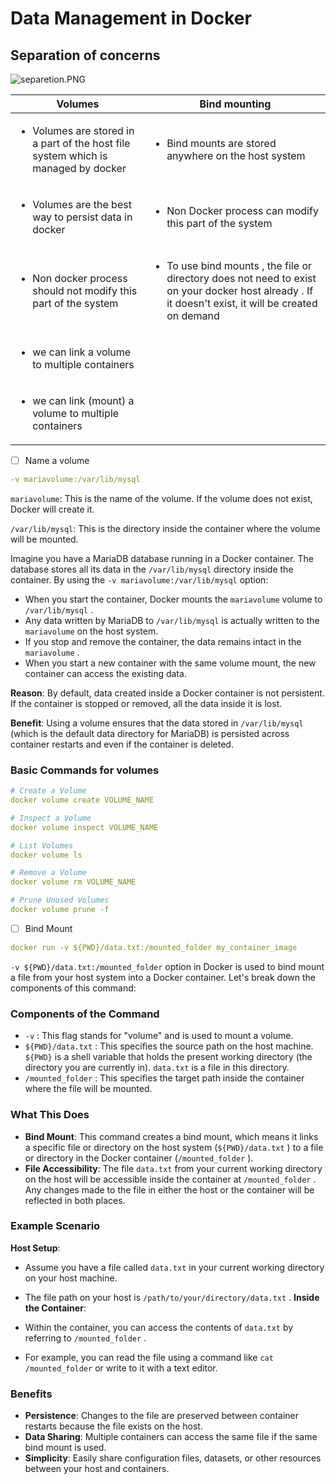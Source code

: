 # Data Management in Docker



## Separation of concerns


![separetion.PNG](https://eraser.imgix.net/workspaces/qxQkjd33aYZqUcTLpYiT/KUexkXbQT2QUJaJtNJkgLRDJmBP2/5fJc8O9MR727UtGdtIYuM.png?ixlib=js-3.7.0 "separetion.PNG")





|                 Volumes |              Bind mounting |
| ----- | ----- |
| <ul><li>Volumes are stored in a part of the host file system which is managed by docker</li></ul> | <ul><li>Bind mounts are stored anywhere on the host system</li></ul> |
| <ul><li>Volumes are the best way to persist data in docker</li></ul> | <ul><li>Non Docker process can modify this part of the system</li></ul> |
| <ul><li>Non docker process should not modify this part of the system</li></ul> | <ul><li>To use bind mounts , the file or directory does not need to exist on your docker host already . If it doesn't exist, it will be created on demand</li></ul> |
| <ul><li>we can link a volume to multiple containers</li></ul> |  |
| <ul><li>we can link (mount) a volume to multiple containers</li></ul> |  |
- [ ] Name a volume
```yaml
-v mariavolume:/var/lib/mysql
```
`mariavolume`: This is the name of the volume. If the volume does not exist, Docker will create it.

`/var/lib/mysql`: This is the directory inside the container where the volume will be mounted.



Imagine you have a MariaDB database running in a Docker container. The database stores all its data in the `/var/lib/mysql` directory inside the container. By using the `-v mariavolume:/var/lib/mysql` option:

- When you start the container, Docker mounts the `mariavolume`  volume to `/var/lib/mysql` .
- Any data written by MariaDB to `/var/lib/mysql`  is actually written to the `mariavolume`  on the host system.
- If you stop and remove the container, the data remains intact in the `mariavolume` .
- When you start a new container with the same volume mount, the new container can access the existing data.


**Reason**: By default, data created inside a Docker container is not persistent. If the container is stopped or removed, all the data inside it is lost.

**Benefit**: Using a volume ensures that the data stored in `/var/lib/mysql`  (which is the default data directory for MariaDB) is persisted across container restarts and even if the container is deleted.



### Basic Commands for volumes
```yaml
# Create a Volume
docker volume create VOLUME_NAME

# Inspect a Volume
docker volume inspect VOLUME_NAME

# List Volumes
docker volume ls

# Remove a Volume
docker volume rm VOLUME_NAME

# Prune Unused Volumes
docker volume prune -f
```


- [ ] Bind Mount
```yaml
docker run -v ${PWD}/data.txt:/mounted_folder my_container_image
```
`-v ${PWD}/data.txt:/mounted_folder` option in Docker is used to bind mount a file from your host system into a Docker container. Let's break down the components of this command:

### Components of the Command
- `-v` : This flag stands for "volume" and is used to mount a volume.
- `${PWD}/data.txt` : This specifies the source path on the host machine. `${PWD}`  is a shell variable that holds the present working directory (the directory you are currently in). `data.txt`  is a file in this directory.
- `/mounted_folder` : This specifies the target path inside the container where the file will be mounted.
### What This Does
- **Bind Mount**: This command creates a bind mount, which means it links a specific file or directory on the host system (`${PWD}/data.txt` ) to a file or directory in the Docker container (`/mounted_folder` ).
- **File Accessibility**: The file `data.txt`  from your current working directory on the host will be accessible inside the container at `/mounted_folder` . Any changes made to the file in either the host or the container will be reflected in both places.


### Example Scenario
**Host Setup**:

- Assume you have a file called `data.txt`  in your current working directory on your host machine.
- The file path on your host is `/path/to/your/directory/data.txt` .
**Inside the Container**:

- Within the container, you can access the contents of `data.txt`  by referring to `/mounted_folder` .
- For example, you can read the file using a command like `cat /mounted_folder`  or write to it with a text editor.
### Benefits
- **Persistence**: Changes to the file are preserved between container restarts because the file exists on the host.
- **Data Sharing**: Multiple containers can access the same file if the same bind mount is used.
- **Simplicity**: Easily share configuration files, datasets, or other resources between your host and containers.
